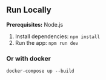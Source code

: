 ## Run Locally

**Prerequisites:**  Node.js


1. Install dependencies:
   `npm install`
2. Run the app:
   `npm run dev`

### Or with docker
```
docker-compose up --build
```

